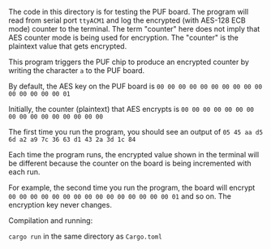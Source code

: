 The code in this directory is for testing the PUF board. The program will read from serial port `ttyACM1` and log the encrypted (with AES-128 ECB mode) counter to the terminal. The term "counter" here does not imply that AES counter mode is being used for encryption. The "counter" is the plaintext value that gets encrypted.

This program triggers the PUF chip to produce an encrypted counter by writing the character `a` to the PUF board.

By default, the AES key on the PUF board is `00 00 00 00 00 00 00 00 00 00 00 00 00 00 00 01`

Initially, the counter (plaintext) that AES encrypts is `00 00 00 00 00 00 00 00 00 00 00 00 00 00 00 00`

The first time you run the program, you should see an output of `05 45 aa d5 6d a2 a9 7c 36 63 d1 43 2a 3d 1c 84`

Each time the program runs, the encrypted value shown in the terminal will be different because the counter on the board is being incremented with each run. 

For example, the second time you run the program, the board will encrypt `00 00 00 00 00 00 00 00 00 00 00 00 00 00 00 01` and so on. The encryption key never changes.

Compilation and running:

`cargo run` in the same directory as `Cargo.toml`
